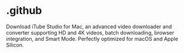 # .github
Download iTube Studio for Mac, an advanced video downloader and converter supporting HD and 4K videos, batch downloading, browser integration, and Smart Mode. Perfectly optimized for macOS and Apple Silicon.
